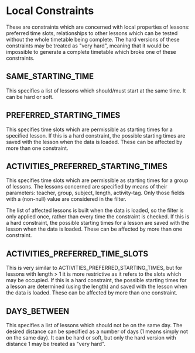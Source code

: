 # Local Constraints

These are constraints which are concerned with local properties of lessons: preferred time slots, relationships to other lessons which can be tested without the whole timetable being complete. The hard versions of these constraints may be treated as "very hard", meaning that it would be impossible to generate a complete timetable which broke one of these constraints.

## SAME_STARTING_TIME

This specifies a list of lessons which should/must start at the same time. It can be hard or soft.

## PREFERRED_STARTING_TIMES

This specifies time slots which are permissible as starting times for a specified lesson. If this is a hard constraint, the possible starting times are saved with the lesson when the data is loaded. These can be affected by more than one constraint.

## ACTIVITIES_PREFERRED_STARTING_TIMES

This specifies time slots which are permissible as starting times for a group of lessons. The lessons concerned are specified by means of their parameters: teacher, group, subject, length, activity-tag. Only those fields with a (non-null) value are considered in the filter.

The list of affected lessons is built when the data is loaded, so the filter is only applied once, rather than every time the constraint is checked. If this is a hard constraint, the possible starting times for a lesson are saved with the lesson when the data is loaded. These can be affected by more than one constraint.

## ACTIVITIES_PREFERRED_TIME_SLOTS

This is very similar to ACTIVITIES_PREFERRED_STARTING_TIMES, but  for lessons with length > 1 it is more restrictive as it refers to the slots which may be occupied. If this is a hard constraint, the possible starting times for a lesson are determined (using the length) and saved with the lesson when the data is loaded. These can be affected by more than one constraint.

## DAYS_BETWEEN

This specifies a list of lessons which should not be on the same day. The desired distance can be specified as a number of days (1 means simply not on the same day). It can be hard or soft, but only the hard version with distance 1 may be treated as "very hard".